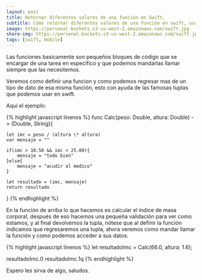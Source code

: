 ```yaml
---
layout: post
title: Retornar diferentes valores de una función en Swift.
subtitle: Cómo retornar diferentes valores de una función en swift, usando tuplas.
image: https://personal-buckets.s3-us-west-2.amazonaws.com/swift.jpg
share-img: https://personal-buckets.s3-us-west-2.amazonaws.com/swift.jpg
tags: [swift, mobile]
---
```


Las funciones basicamente son pequeños bloques de código que se encargar de una tarea en especifico y que podemos mandarlas llamar siempre que las necesitemos.

Veremos como definir una funcion y como podemos regresar mas de un tipo de dato de esa misma función, esto con ayuda de las famosas tuplas que podemos usar en swift.

Aquí el ejemplo:

{% highlight javascript linenos %}
func Calc(peso: Double, altura: Double) -> (Double, String){

    let imc = peso / (altura \* altura)
    var mensaje = ""

    if(imc > 10.50 && imc < 25.00){
        mensaje = "todo bien"
    }else{
        mensaje = "acudir al medico"
    }

    let resultado = (imc, mensaje)
    return resultado

}
{% endhighlight %}

En la función de arriba lo que hacemos es calcular el índice de masa corporal, después de eso hacemos una pequeña validación para ver como estamos, y al final devolvemos la tupla, nótese que al definir la función indicamos que regresaremos una tupla, ahora veremos como mandar llamar la función y como podemos acceder a sus datos.

{% highlight javascript linenos %}
let resultadoImc = Calc(66.0, altura: 1.6);

resultadoImc.0
resultadoImc.1q
{% endhighlight %}

Espero les sirva de algo, saludos.
